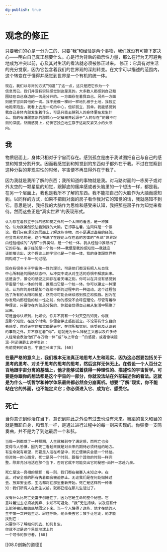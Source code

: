 ```yaml
---
dg-publish: true
---
```

# 观念的修正
只要我们的心是一分为二的、只要“我”和经验是两个事物，我们就没有可能下定决心——明白自己真正想要什么。心是行为背后的指示性力量，那么在行为无可避免地成为冲突以前，心及其对生活的看法就必须被修正过来。
修正：它具有对生活的充分觉察，因为它包含着我们的世界观的深刻转变。在文字可以描述的范围内，这个转变在于懂得并感觉到世界是一个有机的统一体。
```
现在，我们以寻常的⽅式“知道”了这⼀点，这只是把它作为⼀个
信息⽽已，我们并没有实际感觉到这是真的。⼤多数⼈都感到⾃⼰和
围绕在⾃⼰⾝边的⼀切是分开的。⼀⽅⾯存在着我⾃⼰，另外⼀⽅⾯
则是宇宙间其他的⼀切。我不是像⼀棵树⼀样地扎根于⼟地，我独⽴
地跑来跑去。我看上去是⼀切的中⼼，但却孤⽴、孤单。我能感觉到
我⾃⼰⾝体内部发⽣着什么，可是只能去猜别⼈的⾝体⾥在发⽣什
么。我的有清醒意识的那颗⼼⼀定植根并起源于“⼈的存在”的最不可
测的深度，然⽽感觉上，仿佛它独⽴地⽣存于这副⼜紧⼜⼩的头颅
内。
```
## 我
物质层面上，身体只相对于宇宙而存在。感到孤立是由于我试图把自己与自己的感觉和知觉分割开来。因⽽我感觉到和知觉到的东⻄似乎都外在于我。不过在觉察到这种分裂的⾮现实性的时候，宇宙便不再显得外在于我了。

因为我就是我所了解的东⻄；我所知道的事物就是我。对⻢路对⾯的⼀栋房⼦或对外太空的⼀颗星星的知觉，跟脚底的瘙痒感或者头脑⾥的⼀个想法⼀样，都是我。
在另⼀个层⾯上，我也是我所不了解的东⻄。我不能把⾃⼰的⼤脑作为⼤脑⽽感知到。以同样的⽅式，如果不把街对⾯的房⼦看作我对它的知觉的话，我就感知不到它。意思是说，我把我的⼤脑作为思维和感受来认知，我把那座房⼦作为知觉来看待。然而这些正是“真实世界”的表现形式。
```
认为存在着独⽴于我的感知觉之外的⼀个太阳的看法，是⼀种推
论。认为我虽然没法看到我的⼤脑，它却存在着，这同样是⼀个推
论。我们只在理论的层⾯上了解这些事物，⽽不是通过直接的经验。
但显⽽易⻅的是，这个布满了在理论上存在着的客体的“外部”世界跟
由经验组成的“内部”世界类似，是⼀个统⼀体，我从经验中推断出了
它的存在。由于经验是⼀个统⼀体——我便是我的感知觉——我就应
该能推论出，这个理论上的宇宙也是⼀个统⼀体，我的⾝体跟世界共
同构成了⼀个单⼀的过程。

现在有很多关于宇宙统⼀性的理论，可是他们都没有把⼈从⾃我
中⼼所制造的隔绝状态中，从冲突中或从对⽣活的恐惧中解放出来。
这是由于，推论和感受之间存在着天壤之别。你可以在并没有感觉到
宇宙是个统⼀体的时候，推理出它是⼀个统⼀体。你可以建⽴⼀种理
论，认为你的⾝体是某个连续不断的过程中的⼀种运动，这个过程包
括了所有的太阳和恒星，然⽽你可能会继续感到孤⽴和孤独。因为在
你发现内部经验的统⼀性之前，你的感受不会呼应理论。尽管有着种
种理论，只要你在内部是分裂的，你就会觉得⾃⼰被从⽣活中隔绝了
出来。
可是当你认识到，⽐如说，你并不拥有⼀个对天空的知觉，你就
是那个知觉，在这个时候，你便会停⽌感到孤⽴。不论带有什么⽬的
去感受，你对天空的知觉都是天空，在你所知觉到、感受到及认识到
的事物之外，并不存在着“你”。这就是为什么神秘主义者以及许多诗
⼈经常会表达他们“与万物⼀体”或“与上帝合⼀”的感受，或者像埃德
温·阿诺德爵⼠这样表达：
先前提到的⾃⼰，宇宙⽣⻓出了我。[60]
```
**在最严格的意义上，我们根本⽆法真正地思考⼈⽣和现实，因为这必然要包括关于思考的思考、对关于思考的思考的思考，然后这样⽆休⽆⽌。在假设⼀个⼈百分之百地跟宇宙分离的基础上，他才能够试着获得⼀种理性的、描述性的宇宙哲学。可要是你跟你的想法都是这个宇宙的⼀部分，你就没法站在外部描述你的看法。这就是为什么⼀切哲学和神学体系最终都必然会分崩离析。想要“了解”现实，你不能站在它的外⾯，也不能定义它；你必须进⼊它、成为它、感受它。**
## 死亡
当你意识到你活在当下，意识到除此之外没有过去也没有未来。舞蹈的含义和目的就是舞蹈自身，和音乐一样，是通过进行过程中的每一刻来实现的。你弹奏一支鸣奏曲，并不是为了到达最后一个和弦。
```
当每⼀刻都成了⼀种预期，⼈⽣就被剥夺了满⾜感，⽽死亡也会
变得令⼈恐惧，因为死亡看起来就是对未来的期待必须终结的地⽅。
有⽣命就有希望，⽽要是⼈活在希望中，死亡便确实会是⼀个终结。
但对统⼀的⼼⽽⾔，死亡是另⼀个时刻，跟每个其他的时刻⼀样完
整，除⾮充分地活在那个当下，否则它就不可能交出它的秘密—尚怀一念赴九泉。

死亡是这⼀真相的缩影：每⼀刻，我们都在被塞⼊未知之中。在
此，对安全感的所有执着都会被迫停⽌。⽆论我们是在何处抛掉过
去、放弃安全感，⽣活都将在那⾥重新开始。死亡是这样的⼀种未
知：我们所有⼈在出⽣以前，就都已经在那⼉⽣活过了。

没有什么⽐死亡更富于创造性了，因为它是⽣命的整个秘密。它
意味着过去必须被抛弃、未知不可避免、“我”⽆法持续，以及没有什
么能够被归根结底地固定下来。当⼀个⼈懂得了这些，他才在他的⼈
⽣中第⼀次开始⽣活。屏住呼吸，他会失去它；放⼿让它⾛，他才能
找到它：
只要你不了解如何死去、如何复⽣，
你就不过是这个⿊暗地球上的
⼀个可怜的旅⾏者。[68]
```

[[08.0创新的道德]]